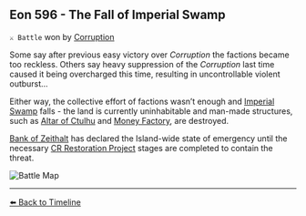 ## Eon 596 - The Fall of Imperial Swamp

`⚔️ Battle` won by [Corruption](https://zeithalt.github.io/r/corruption.html)

Some say after previous easy victory over _Corruption_ the factions became too reckless. Others say heavy suppression of the _Corruption_ last time caused it being overcharged this time, resulting in uncontrollable violent outburst…

Either way, the collective effort of factions wasn’t enough and [Imperial Swamp](https://zeithalt.github.io/r/imperial_swamp.html) falls - the land is currently uninhabitable and man-made structures, such as [Altar of Ctulhu](https://zeithalt.github.io/r/altar_of_ctulhu.html) and [Money Factory](https://zeithalt.github.io/r/money_factory.html), are destroyed.

[Bank of Zeithalt](https://zeithalt.github.io/r/bank_of_zeithalt.html) has declared the Island-wide state of emergency until the necessary [CR Restoration Project](https://zeithalt.github.io/r/cr_restoration_project.html) stages are completed to contain the threat.

![Battle Map](https://zeithalt.github.io/t/m/eon0596.png)



----------
[⬅️ Back to Timeline](https://zeithalt.github.io/t/#eon0596)